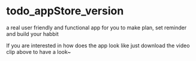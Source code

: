 # todo_appStore_version
a real user friendly and functional app for you to make plan, set reminder and build your habbit

If you are interested in how does the app look like just download the video clip above to have a look~
